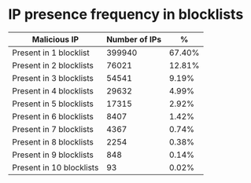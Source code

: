 # IP presence frequency in blocklists
| Malicious IP | Number of IPs | % |
|----|----|----|
| Present in 1 blocklist | 399940 | 67.40% |
| Present in 2 blocklists | 76021 | 12.81% |
| Present in 3 blocklists | 54541 | 9.19% |
| Present in 4 blocklists | 29632 | 4.99% |
| Present in 5 blocklists | 17315 | 2.92% |
| Present in 6 blocklists | 8407 | 1.42% |
| Present in 7 blocklists | 4367 | 0.74% |
| Present in 8 blocklists | 2254 | 0.38% |
| Present in 9 blocklists | 848 | 0.14% |
| Present in 10 blocklists | 93 | 0.02% |
